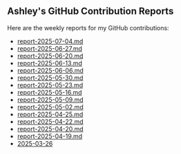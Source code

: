 ## Ashley's GitHub Contribution Reports

Here are the weekly reports for my GitHub contributions:

<!-- insert list after this marker-->
<!-- insert list after this marker-->
- [report-2025-07-04.md](reports/report-2025-07-04.md)
- [report-2025-06-27.md](reports/report-2025-06-27.md)
- [report-2025-06-20.md](reports/report-2025-06-20.md)
- [report-2025-06-13.md](reports/report-2025-06-13.md)
- [report-2025-06-06.md](reports/report-2025-06-06.md)
- [report-2025-05-30.md](reports/report-2025-05-30.md)
- [report-2025-05-23.md](reports/report-2025-05-23.md)
- [report-2025-05-16.md](reports/report-2025-05-16.md)
- [report-2025-05-09.md](reports/report-2025-05-09.md)
- [report-2025-05-02.md](reports/report-2025-05-02.md)
- [report-2025-04-25.md](reports/report-2025-04-25.md)
- [report-2025-04-22.md](reports/report-2025-04-22.md)
- [report-2025-04-20.md](reports/report-2025-04-20.md)
- [report-2025-04-19.md](reports/report-2025-04-19.md)
- [2025-03-26](reports/contributions-2025-03-26.md)

